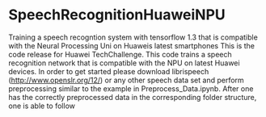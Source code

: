 # SpeechRecognitionHuaweiNPU
Training a speech recogntion system with tensorflow 1.3 that is compatible with the Neural Processing Uni on Huaweis latest smartphones
This is the code release for Huawei TechChallenge. This code trains a speech recognition network that is compatible with the NPU on latest Huawei devices. In order to get started please download librispeech (http://www.openslr.org/12/) or any other speech data set and perform preprocessing similar to the example in Preprocess_Data.ipynb. After one has the correctly preprocessed data in the corresponding folder structure, one is able to follow 

